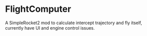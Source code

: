 # FlightComputer
A SimpleRocket2 mod to calculate intercept trajectory and fly itself,\
currently have UI and engine control issues.
